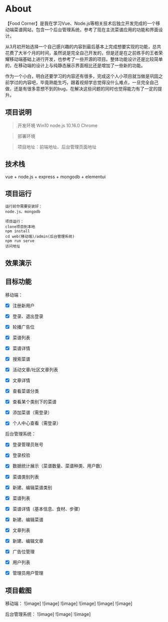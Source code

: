 # About

【Food Corner】是我在学习Vue、Node.js等相关技术后独立开发完成的一个移动端菜谱网站，包含一个后台管理系统，参考了现在主流菜谱应用的功能和界面设计。

从3月初开始选择一个自己感兴趣的内容到最后基本上完成想要实现的功能，总共花费了大半个月的时间，虽然说是完全自己开发的，但是还是在之前练手的王者荣耀移动端基础上进行开发，也参考了一些开源的项目。整体功能设计还是比较简单的，在移动端的设计上与纯静态展示界面相比还是增加了一些新的功能。

作为一个小白，明白还要学习的内容还有很多，完成这个人小项目就当做是巩固之前学过的内容吧，毕竟熟能生巧，跟着视频学总觉得没什么难点，一旦完全自己做，还是有很多意想不到的bug，在解决这些问题的同时也觉得能力有了一定的提升。

## 项目说明

> 开发环境  Win10     node.js 10.16.0     Chrome

> 部署环境

> 项目地址：前端地址、后台管理页面地址



## 技术栈

vue + node.js + express + mongodb + elementui

## 项目运行

```
运行前你需要安装好：
node.js、mongodb

项目运行：
clone项目到本地
npm install
cd web(移动端)/admin(后台管理系统)
npm run serve
访问地址
```



## 效果演示



## 目标功能

移动端：

- [x] 注册新用户

- [x] 登录、退出登录
- [x] 轮播广告位

- [x] 菜谱列表

- [x] 菜谱详情

- [x] 搜索菜谱

- [x] 活动文章/社区文章列表

- [x] 文章详情

- [x] 查看菜谱分类

- [x] 查看某个类别下的菜谱

- [x] 添加菜谱（需登录）

- [x] 个人中心查看（需登录）


后台管理系统：

- [x] 登录管理员账号
- [x] 登录校验

- [x] 数据统计展示（菜谱数量、菜谱种类、用户数）
- [x] 菜谱类别列表
- [x] 新建、编辑菜谱类别
- [x] 菜谱列表
- [x] 菜谱详情（基本信息、食材、步骤）
- [x] 新建、编辑菜谱
- [x] 文章列表
- [x] 新建、编辑文章
- [x] 广告位管理
- [x] 用户列表
- [x] 管理员用户管理



## 项目截图
移动端：
![image]
![image]
![image]
![image]
![image]
![image]

后台管理系统：
![image]
![image]
![image]
